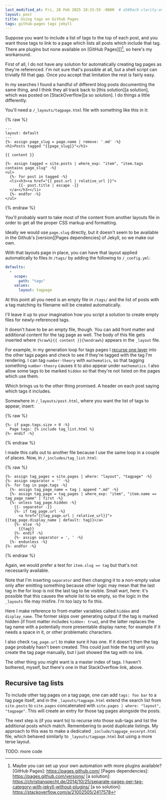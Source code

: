 ```yaml
---
last_modified_at: Fri, 28 Feb 2025 10:15:55 -0800  # a589ac9 clarity-on-github-pages-tags
layout: post
title: Using tags on Github Pages
tags: github-pages tags jekyll
---
```

Suppose you want to include a list of tags to the top of each post, and
you want those tags to link to a page which lists all posts which
include that tag.  There are plugins but none available on [GitHub
Pages][][^1], so here's my workaround.

First of all, I do not have any solution for automatically creating tag
pages as they're referenced.  I'm not sure that's possible at all, but a
shell script can trivially fill that gap.  Once you accept that
limitation the rest is fairly easy.

In my searches I found a handful of different blog posts documenting the
same thing, and I think they all track back to [this solution][a
solution], which was posted on [StackOverflow][a so solution].  I do
things a little differently.

You'll need a `/_layouts/tagpage.html` file with something like this in
it:

{% raw %}
```liquid
---
layout: default
---
{%- assign page_slug = page.name | remove: '.md' -%}
<h1>Posts tagged "{{page_slug}}"</h1>

{{ content }}

{%- assign tagged = site.posts | where_exp: "item", "item.tags contains page_slug" -%}
<ul>
  {%- for post in tagged -%}
  <li><h3><a href="{{ post.url | relative_url }}">
      {{- post.title | escape -}}
  </a></h3></li>
  {%- endfor -%}
</ul>
```
{% endraw %}

You'll probably want to take most of the content from another layouts
file in order to get all the proper CSS markup and formatting.

Ideally we would use `page.slug` directly, but it doesn't seem to be
available in the Github's [version][Pages dependencies] of Jekyll, so we
make our own.

With that layouts page in place, you can have that layout applied
automatically to files in `/tags/` by adding the following to
`/_config.yml`:

```yaml
defaults:
  -
    scope:
      path: "tags"
    values:
      layout: tagpage
```

At this point all you need is an empty file in `/tags/` and the list of
posts with a tag matching its filename will be created automatically.

I'll leave it up to your imagination how you script a solution to create
empty files for newly-referenced tags.

It doesn't have to be an empty file, though.  You can add front matter
and additional content for the tag page as well.  The body of this file
gets inserted where `{%raw%}{{ content }}{%endraw%}` appears in the
`_layout` file.

For example, in my generation loop for tags pages I [recurse one
layer](#recursive-tag-lists) into the other tags pages and check to see
if they're tagged with the tag I'm rendering.  I can tag `number-theory`
with `mathematics`, so that tagging something `number-theory` causes it
to also appear under `mathematics`.  I also allow some tags to be marked
`hidden` so that they're not listed on the pages which use them.

Which brings us to the other thing promised.  A header on each post
saying which tags it includes.

Somewhere in `/_layouts/post.html`, where you want the list of tags to
appear, insert:

{% raw %}
```liquid
{%- if page.tags.size > 0 -%}
  Page tags: {% include tag_list.html %}
{%- endif -%}
```
{% endraw %}

I made this calls out to another file because I use the same loop in a
couple of places.  Now, in `/_includes/tag_list.html`:

{% raw %}
```liquid
{%- assign tag_pages = site.pages | where: "layout", "tagpage" -%}
{%- assign separator = '' -%}
{%- for tag in page.tags -%}
  {%- assign tag_page_name = tag | append ".md" -%}
  {%- assign tag_page = tag_pages | where_exp: "item", "item.name == tag_page_name" | first -%}
  {%- unless tag_page.hidden -%}
    {{- separator -}}
    {%- if tag_page.url -%}
      <a href="{{tag_page.url | relative_url}}">{{tag_page.display_name | default: tag}}</a>
    {%- else -%}
      {{tag}}
    {%- endif -%}
    {%- assign separator = ', ' -%}
  {%- endunless -%}
{%- endfor -%}
```
{% endraw %}

Again, we would prefer a test for `item.slug == tag` but that's not
necessarily available.

Note that I'm inserting `separator` and then changing it to a non-empty
value only after emitting something because other logic may mean that
the last tag in the for loop is not the last tag to be visible.  Small
wart, here: it's possible that this causes the whole list to be empty,
so the logic in the `_layouts` file may misfire.  I'm too lazy to fix
this.

Here I make reference to front-matter variables called `hidden` and
`display_name`.  The former skips over generating output if the tag is
marked hidden (if front matter includes `hidden: true`), and the latter
replaces the tag name with a potentially more presentable display name;
for example if it needs a space in it, or other problematic characters.

I also check `tag_page.url` to make sure it has one.  If it doesn't then
the tag page probably hasn't been created.  This could just hide the
tag until you create the tag page manually, but I just showed the tag
with no link.

The other thing you might want is a master index of tags.  I haven't
bothered, myself, but there's one in that StackOverflow link, above.

## Recursive tag lists

To include other tag pages on a tag page, one can add `tags: foo bar` to
a tag page itself, and in the `_layouts/tagpage.html` extend the search
list from `site.posts` to `site.pages` concatenated with
`site.pages | where: "layout", "tagpage"`.  This will create an entry
for those tag pages alongside the posts.

The next step is (if you want to) to recurse into those sub-tags and
list the additional posts which match.  Remembering to avoid duplicate
listings.  My approach to this was to make a dedicated
`_include/tagpage_excerpt.html` file, which behaved similarly to
`_layouts/tagpage.html` but using a more terse layout.

TODO: more code


[^1]: Maybe you can set up your own automation with more plugins available?
[GitHub Pages]: <https://pages.github.com/>
[Pages dependencies]: <https://pages.github.com/versions/>
[a solution]: <https://christianspecht.de/2014/10/25/separate-pages-per-tag-category-with-jekyll-without-plugins/>
[a so solution]: <https://stackoverflow.com/a/21002505/2417578>
